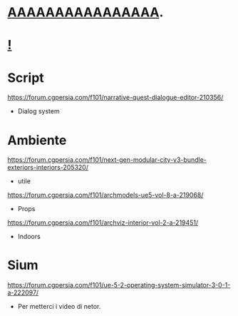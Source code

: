 
# [AAAAAAAAAAAAAAAA](pornhub.com).
# [!](https://arfc.github.io/manual/guides/git-lfs)

# Script
https://forum.cgpersia.com/f101/narrative-quest-dialogue-editor-210356/
-	Dialog system

# Ambiente
https://forum.cgpersia.com/f101/next-gen-modular-city-v3-bundle-exteriors-interiors-205320/
-	utile

https://forum.cgpersia.com/f101/archmodels-ue5-vol-8-a-219068/
-	Props

https://forum.cgpersia.com/f101/archviz-interior-vol-2-a-219451/
-	Indoors

# Sium 

https://forum.cgpersia.com/f101/ue-5-2-operating-system-simulator-3-0-1-a-222097/
-	Per metterci i video di netor.

